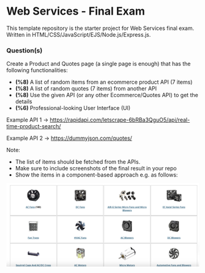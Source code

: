 # Web Services - Final Exam

This template repository is the starter project for Web Services final exam. Written in HTML/CSS/JavaScript/EJS/Node.js/Express.js.

### Question(s)

Create a Product and Quotes page (a single page is enough) that has the following functionalities:

- **(%8)** A list of random items from an ecommerce product API (7 items)
- **(%8)** A list of random quotes (7 items) from another API
- **(%8)** Use the given API (or any other Ecommerce/Quotes API) to get the details
- **(%6)** Professional-looking User Interface (UI)

Example API 1 -> https://rapidapi.com/letscrape-6bRBa3QguO5/api/real-time-product-search/

Example API 2 -> https://dummyjson.com/quotes/

Note:

- The list of items should be fetched from the APIs.
- Make sure to include screenshots of the final result in your repo
- Show the items in a component-based approach e.g. as follows:

![](Q1.png)
